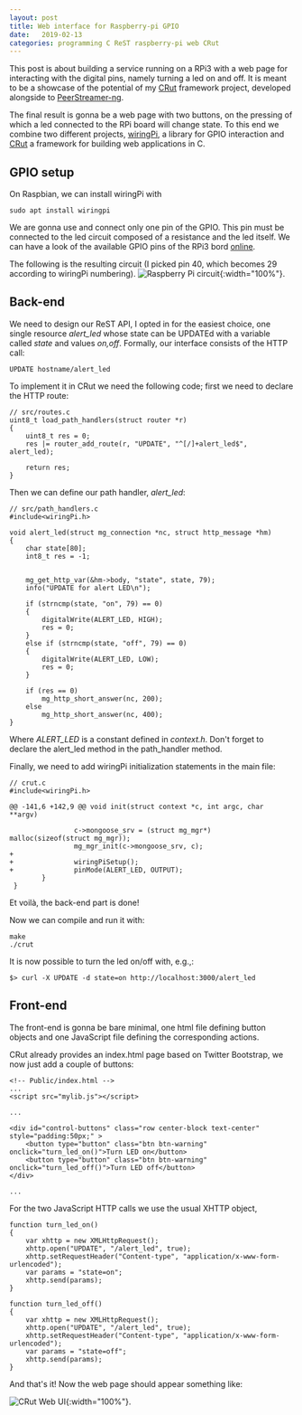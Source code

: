 ```yaml
---
layout: post
title: Web interface for Raspberry-pi GPIO
date:   2019-02-13
categories: programming C ReST raspberry-pi web CRut
---
```


This post is about building a service running on a RPi3 with a web page for interacting with the digital pins, namely turning a led on and off. 
It is meant to be a showcase of the potential of my [CRut](https://github.com/lucabaldesi/CRut) framework project, developed alongside to [PeerStreamer-ng](http://peerstreamer.eu).

The final result is gonna be a web page with two buttons, on the pressing of which a led connected to the RPi board will change state.
To this end we combine two different projects, [wiringPi](http://wiringpi.com/), a library for GPIO interaction and [CRut](https://github.com/lucabaldesi/CRut) a framework for building web applications in C.

## GPIO setup
On Raspbian, we can install wiringPi with
```
sudo apt install wiringpi
```
We are gonna use and connect only one pin of the GPIO.
This pin must be connected to the led circuit composed of a resistance and the led itself.
We can have a look of the available GPIO pins of the RPi3 bord [online](https://pinout.xyz/pinout/wiringpi).

The following is the resulting circuit (I picked pin 40, which becomes 29 according to wiringPi numbering).
![Raspberry Pi circuit]({{site.baseurl}}/images/2019-02-13_raspled.jpg){:width="100%"}.

## Back-end
We need to design our ReST API, I opted in for the easiest choice, one single resource _alert\_led_ whose state can be UPDATEd with a variable called _state_ and values _on,off_.
Formally, our interface consists of the HTTP call:
```
UPDATE hostname/alert_led
```
To implement it in CRut we need the following code; first we need to declare the HTTP route:
```
// src/routes.c
uint8_t load_path_handlers(struct router *r)
{
	uint8_t res = 0;
	res |= router_add_route(r, "UPDATE", "^[/]+alert_led$", alert_led);

	return res;
}
```
Then we can define our path handler, _alert\_led_:
```
// src/path_handlers.c
#include<wiringPi.h>

void alert_led(struct mg_connection *nc, struct http_message *hm)
{
	char state[80];
	int8_t res = -1;


	mg_get_http_var(&hm->body, "state", state, 79);
	info("UPDATE for alert LED\n");

	if (strncmp(state, "on", 79) == 0)
	{
		digitalWrite(ALERT_LED, HIGH);
		res = 0;
	}
	else if (strncmp(state, "off", 79) == 0)
	{
		digitalWrite(ALERT_LED, LOW);
		res = 0;
	}

	if (res == 0)
		mg_http_short_answer(nc, 200);
	else
		mg_http_short_answer(nc, 400);
}
```
Where _ALERT\_LED_ is a constant defined in _context.h_.
Don't forget to declare the alert_led method in the path_handler method.

Finally, we need to add wiringPi initialization statements in the main file:
```
// crut.c
#include<wiringPi.h>

@@ -141,6 +142,9 @@ void init(struct context *c, int argc, char **argv)
 
                c->mongoose_srv = (struct mg_mgr*) malloc(sizeof(struct mg_mgr));
                mg_mgr_init(c->mongoose_srv, c);
+
+               wiringPiSetup();
+               pinMode(ALERT_LED, OUTPUT);
        }
 }
```
Et voilà, the back-end part is done!

Now we can compile and run it with:
```
make
./crut
```
It is now possible to turn the led on/off with, e.g.,:
```
$> curl -X UPDATE -d state=on http://localhost:3000/alert_led
```

## Front-end
The front-end is gonna be bare minimal, one html file defining button objects and one JavaScript file defining the corresponding actions.

CRut already provides an index.html page based on Twitter Bootstrap, we now just add a couple of buttons:
```
<!-- Public/index.html -->
...
<script src="mylib.js"></script> 

...

<div id="control-buttons" class="row center-block text-center" style="padding:50px;" >
	<button type="button" class="btn btn-warning" onclick="turn_led_on()">Turn LED on</button>
	<button type="button" class="btn btn-warning" onclick="turn_led_off()">Turn LED off</button>
</div>

...
```
For the two JavaScript HTTP calls we use the usual XHTTP object,
```
function turn_led_on()
{
	var xhttp = new XMLHttpRequest();
	xhttp.open("UPDATE", "/alert_led", true);
	xhttp.setRequestHeader("Content-type", "application/x-www-form-urlencoded");
	var params = "state=on";
	xhttp.send(params);
}

function turn_led_off()
{
	var xhttp = new XMLHttpRequest();
	xhttp.open("UPDATE", "/alert_led", true);
	xhttp.setRequestHeader("Content-type", "application/x-www-form-urlencoded");
	var params = "state=off";
	xhttp.send(params);
}
```
And that's it! Now the web page should appear something like:

![CRut Web UI]({{site.baseurl}}/images/2019-02-13_crutui.png){:width="100%"}.

